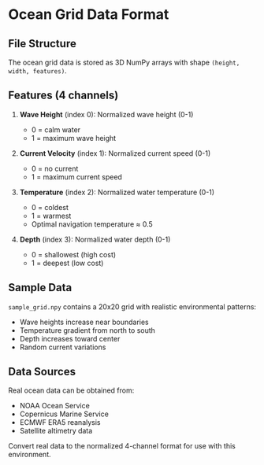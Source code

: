 # Ocean Grid Data Format

## File Structure

The ocean grid data is stored as 3D NumPy arrays with shape `(height, width, features)`.

## Features (4 channels)

1. **Wave Height** (index 0): Normalized wave height (0-1)
   - 0 = calm water
   - 1 = maximum wave height

2. **Current Velocity** (index 1): Normalized current speed (0-1)
   - 0 = no current
   - 1 = maximum current speed

3. **Temperature** (index 2): Normalized water temperature (0-1)
   - 0 = coldest
   - 1 = warmest
   - Optimal navigation temperature ≈ 0.5

4. **Depth** (index 3): Normalized water depth (0-1)
   - 0 = shallowest (high cost)
   - 1 = deepest (low cost)

## Sample Data

`sample_grid.npy` contains a 20x20 grid with realistic environmental patterns:
- Wave heights increase near boundaries
- Temperature gradient from north to south
- Depth increases toward center
- Random current variations

## Data Sources

Real ocean data can be obtained from:
- NOAA Ocean Service
- Copernicus Marine Service
- ECMWF ERA5 reanalysis
- Satellite altimetry data

Convert real data to the normalized 4-channel format for use with this environment.